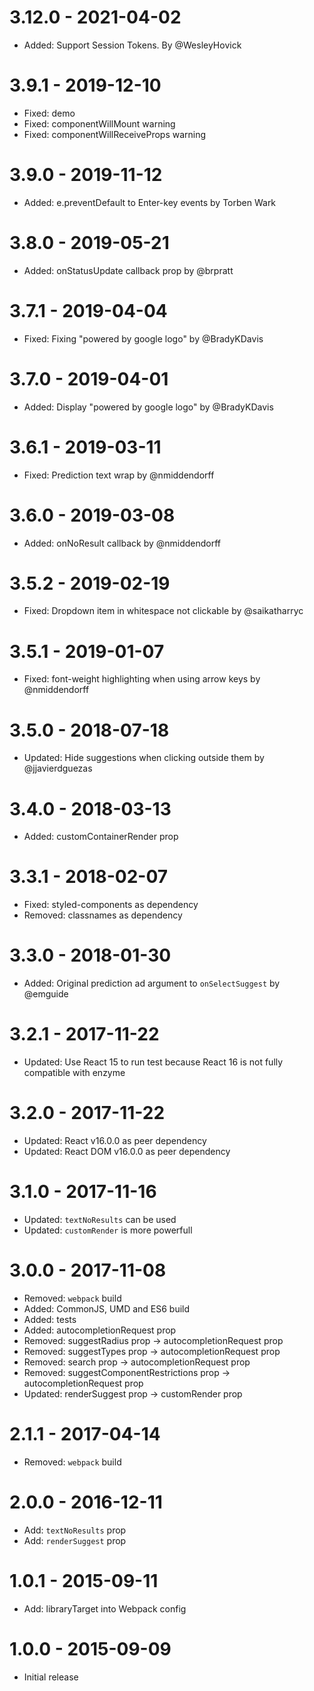 # 3.12.0 - 2021-04-02

-   Added: Support Session Tokens. By @WesleyHovick

# 3.9.1 - 2019-12-10

-   Fixed: demo
-   Fixed: componentWillMount warning
-   Fixed: componentWillReceiveProps warning

# 3.9.0 - 2019-11-12

-   Added: e.preventDefault to Enter-key events by Torben Wark

# 3.8.0 - 2019-05-21

-   Added: onStatusUpdate callback prop by @brpratt

# 3.7.1 - 2019-04-04

-   Fixed: Fixing "powered by google logo" by @BradyKDavis

# 3.7.0 - 2019-04-01

-   Added: Display "powered by google logo" by @BradyKDavis

# 3.6.1 - 2019-03-11

-   Fixed: Prediction text wrap by @nmiddendorff

# 3.6.0 - 2019-03-08

-   Added: onNoResult callback by @nmiddendorff

# 3.5.2 - 2019-02-19

-   Fixed: Dropdown item in whitespace not clickable by @saikatharryc

# 3.5.1 - 2019-01-07

-   Fixed: font-weight highlighting when using arrow keys by @nmiddendorff

# 3.5.0 - 2018-07-18

-   Updated: Hide suggestions when clicking outside them by @jjavierdguezas

# 3.4.0 - 2018-03-13

-   Added: customContainerRender prop

# 3.3.1 - 2018-02-07

-   Fixed: styled-components as dependency
-   Removed: classnames as dependency

# 3.3.0 - 2018-01-30

-   Added: Original prediction ad argument to `onSelectSuggest` by @emguide

# 3.2.1 - 2017-11-22

-   Updated: Use React 15 to run test because React 16 is not fully compatible
    with enzyme

# 3.2.0 - 2017-11-22

-   Updated: React v16.0.0 as peer dependency
-   Updated: React DOM v16.0.0 as peer dependency

# 3.1.0 - 2017-11-16

-   Updated: `textNoResults` can be used
-   Updated: `customRender` is more powerfull

# 3.0.0 - 2017-11-08

-   Removed: `webpack` build
-   Added: CommonJS, UMD and ES6 build
-   Added: tests
-   Added: autocompletionRequest prop
-   Removed: suggestRadius prop -> autocompletionRequest prop
-   Removed: suggestTypes prop -> autocompletionRequest prop
-   Removed: search prop -> autocompletionRequest prop
-   Removed: suggestComponentRestrictions prop -> autocompletionRequest prop
-   Updated: renderSuggest prop -> customRender prop

# 2.1.1 - 2017-04-14

-   Removed: `webpack` build

# 2.0.0 - 2016-12-11

-   Add: `textNoResults` prop
-   Add: `renderSuggest` prop

# 1.0.1 - 2015-09-11

-   Add: libraryTarget into Webpack config

# 1.0.0 - 2015-09-09

-   Initial release
